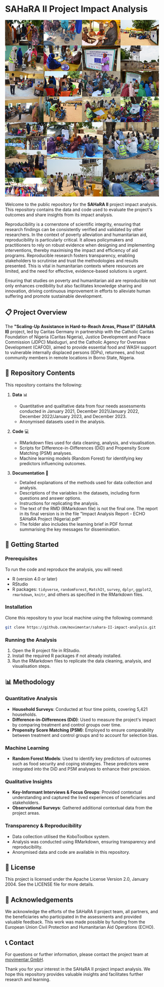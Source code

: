 # SAHaRA II Project Impact Analysis 

![SAHaRA II Project](images/montage.jpg)

Welcome to the public repository for the **SAHaRA II** project impact analysis. This repository contains the data and code used to evaluate the project's outcomes and share insights from its impact analysis.

Reproducibility is a cornerstone of scientific integrity, ensuring that research findings can be consistently verified and validated by other researchers. In the context of poverty alleviation and humanitarian aid, reproducibility is particularly critical. It allows policymakers and practitioners to rely on robust evidence when designing and implementing interventions, thereby maximising the impact and efficiency of aid programs. Reproducible research fosters transparency, enabling stakeholders to scrutinise and trust the methodologies and results presented. This is vital in humanitarian contexts where resources are limited, and the need for effective, evidence-based solutions is urgent. 

Ensuring that studies on poverty and humanitarian aid are reproducible not only enhances credibility but also facilitates knowledge sharing and innovation, driving continuous improvement in efforts to alleviate human suffering and promote sustainable development.

## 📋 Project Overview

The **"Scaling-Up Assistance in Hard-to-Reach Areas, Phase II" (SAHaRA II)** project, led by Caritas Germany in partnership with the Catholic Caritas Foundation of Nigeria (Caritas Nigeria), Justice Development and Peace Commission (JDPC) Maiduguri, and the Catholic Agency for Overseas Development (CAFOD), aimed to provide essential food and WASH support to vulnerable internally displaced persons (IDPs), returnees, and host community members in remote locations in Borno State, Nigeria.

## 📂 Repository Contents

This repository contains the following:

1. **Data** 📊
   - Quantitative and qualitative data from four needs assessments conducted in January 2021, December 2021/January 2022, December 2022/January 2023, and December 2023.
   - Anonymised datasets used in the analysis.

2. **Code** 💻
   - RMarkdown files used for data cleaning, analysis, and visualisation.
   - Scripts for Difference-in-Differences (DiD) and Propensity Score Matching (PSM) analyses.
   - Machine learning models (Random Forest) for identifying key predictors influencing outcomes.

3. **Documentation** 📑
   - Detailed explanations of the methods used for data collection and analysis.
   - Descriptions of the variables in the datasets, including form questions and answer options.
   - Instructions for replicating the analysis.
   - The text of the RMD (RMarkdown file) is not the final one. The report in its final version is in the file "Impact Analysis Report - ECHO SAHaRA Project (Nigeria).pdf"
   - The folder also includes the learning brief in PDF format summarising the key messages for dissemination.

## 🚀 Getting Started

### Prerequisites

To run the code and reproduce the analysis, you will need:

- R (version 4.0 or later)
- RStudio
- R packages: `tidyverse`, `randomForest`, `MatchIt`, `survey`, `dplyr`, `ggplot2`, `rmarkdown`, `knitr`, and others as specified in the RMarkdown files.

### Installation

Clone this repository to your local machine using the following command:

```bash
git clone https://github.com/movimentar/sahara-II-impact-analysis.git
```

### Running the Analysis

1. Open the R project file in RStudio.
2. Install the required R packages if not already installed.
3. Run the RMarkdown files to replicate the data cleaning, analysis, and visualisation steps.

## 📊 Methodology

### Quantitative Analysis

- **Household Surveys**: Conducted at four time points, covering 5,421 households.
- **Difference-in-Differences (DiD)**: Used to measure the project's impact by comparing treatment and control groups over time.
- **Propensity Score Matching (PSM)**: Employed to ensure comparability between treatment and control groups and to account for selection bias.

### Machine Learning

- **Random Forest Models**: Used to identify key predictors of outcomes such as food security and coping strategies. These predictors were integrated into the DiD and PSM analyses to enhance their precision.

### Qualitative Insights

- **Key-Informant Interviews & Focus Groups**: Provided contextual understanding and captured the lived experiences of beneficiaries and stakeholders.
- **Observational Surveys**: Gathered additional contextual data from the project areas.

### Transparency & Reproducibility

- Data collection utilised the KoboToolbox system.
- Analysis was conducted using RMarkdown, ensuring transparency and reproducibility.
- Anonymised data and code are available in this repository.

## 📜 License

This project is licensed under the Apache License Version 2.0, January 2004. See the LICENSE file for more details.

## 🙏 Acknowledgements

We acknowledge the efforts of the SAHaRA II project team, all partners, and the beneficiaries who participated in the assessments and provided valuable feedback. This work was made possible by funding from the European Union Civil Protection and Humanitarian Aid Operations (ECHO).

## 📞 Contact

For questions or further information, please contact the project team at [movimentar GmbH](https://www.movimentar.eu).

Thank you for your interest in the SAHaRA II project impact analysis. We hope this repository provides valuable insights and facilitates further research and learning.